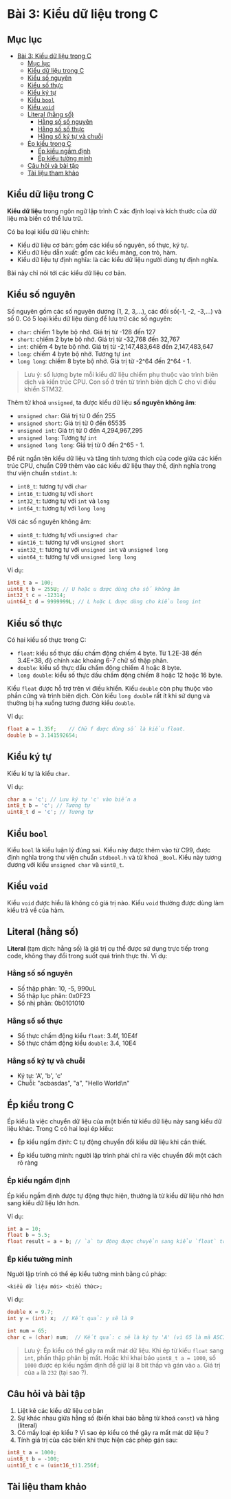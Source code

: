 # Bài 3: Kiểu dữ liệu trong C

## Mục lục

- [Bài 3: Kiểu dữ liệu trong C](#bài-3-kiểu-dữ-liệu-trong-c)
	- [Mục lục](#mục-lục)
	- [Kiểu dữ liệu trong C](#kiểu-dữ-liệu-trong-c)
	- [Kiểu số nguyên](#kiểu-số-nguyên)
	- [Kiểu số thực](#kiểu-số-thực)
	- [Kiểu ký tự](#kiểu-ký-tự)
	- [Kiểu `bool`](#kiểu-bool)
	- [Kiểu `void`](#kiểu-void)
	- [Literal (hằng số)](#literal-hằng-số)
		- [Hằng số số nguyên](#hằng-số-số-nguyên)
		- [Hằng số số thực](#hằng-số-số-thực)
		- [Hằng số ký tự và chuỗi](#hằng-số-ký-tự-và-chuỗi)
	- [Ép kiểu trong C](#ép-kiểu-trong-c)
		- [Ép kiểu ngầm định](#ép-kiểu-ngầm-định)
		- [Ép kiểu tường minh](#ép-kiểu-tường-minh)
	- [Câu hỏi và bài tập](#câu-hỏi-và-bài-tập)
	- [Tài liệu tham khảo](#tài-liệu-tham-khảo)

## Kiểu dữ liệu trong C

**Kiểu dữ liệu** trong ngôn ngữ lập trình C xác định loại và kích thước của dữ liệu mà biến có thể lưu trữ.

Có ba loại kiểu dữ liệu chính:
- Kiểu dữ liệu cơ bản: gồm các kiểu số nguyên, số thực, ký tự.
- Kiểu dữ liệu dẫn xuất: gồm các kiểu mảng, con trỏ, hàm.
- Kiểu dữ liệu tự định nghĩa: là các kiểu dữ liệu người dùng tự định nghĩa.

Bài này chỉ nói tới các kiểu dữ liệu cơ bản.

## Kiểu số nguyên

Số nguyên gồm các số nguyên dương (1, 2, 3,...), các đối số(-1, -2, -3,...) và số 0. Có 5 loại kiểu dữ liệu dùng để lưu trữ các số nguyên:

- `char`: chiếm 1 byte bộ nhớ. Giá trị từ -128 đến 127
- `short`: chiếm 2 byte bộ nhớ. Giá trị từ -32,768 đến 32,767
- `int`: chiếm 4 byte bộ nhớ. Giá trị từ -2,147,483,648 đến 2,147,483,647
- `long`: chiếm 4 byte bộ nhớ. Tương tự `int`
- `long long`: chiếm 8 byte bộ nhớ. Giá trị từ -2^64 đến 2^64 - 1.

> Lưu ý: số lượng byte mỗi kiểu dữ liệu chiếm phụ thuộc vào trình biên dịch và kiến trúc CPU. Con số ở trên từ trình biên dịch C cho vi điều khiển STM32.

Thêm từ khoá `unsigned`, ta được kiểu dữ liệu **số nguyên không âm**:

- `unsigned char`: Giá trị từ 0 đến 255
- `unsigned short`: Giá trị từ 0 đến 65535
- `unsigned int`: Giá trị từ 0 đến 4,294,967,295
- `unsigned long`: Tương tự `int`
- `unsigned long long`: Giá trị từ 0 đến 2^65 - 1.

Để rút ngắn tên kiểu dữ liệu và tăng tính tương thích của code giữa các kiến trúc CPU, chuẩn C99 thêm vào các kiểu dữ liệu thay thế, định nghĩa trong thư viện chuẩn `stdint.h`:

- `int8_t`: tương tự với `char`
- `int16_t`: tương tự với `short`
- `int32_t`: tương tự với `int` và `long`
- `int64_t`: tương tự với `long long`

Với các số nguyên không âm:

- `uint8_t`: tương tự với `unsigned char`
- `uint16_t`: tương tự với `unsigned short`
- `uint32_t`: tương tự với `unsigned int` và `unsigned long`
- `uint64_t`: tương tự với `unsigned long long`

Ví dụ:

```c++
int8_t a = 100;
uint8_t b = 255U; // U hoặc u được dùng cho số không âm
int32_t c = -12314;
uint64_t d = 9999999L; // L hoặc L được dùng cho kiểu long int
```

## Kiểu số thực

Có hai kiểu số thực trong C:

- `float`: kiểu số thực dấu chấm động chiếm 4 byte. Từ 1.2E-38 đến 3.4E+38, độ chính xác khoảng 6-7 chữ số thập phân.
- `double`: kiểu số thực dấu chấm động chiếm 4 hoặc 8 byte. 
- `long double`: kiểu số thực dấu chấm động chiếm 8 hoặc 12 hoặc 16 byte. 

Kiểu `float` được hỗ trợ trên vi điều khiển. Kiểu `double` còn phụ thuộc vào phần cứng và trình biên dịch. Còn kiểu `long double` rất ít khi sử dụng và thường bị hạ xuống tương đương kiểu `double`.

Ví dụ:

```c++
float a = 1.35f;	// Chữ f được dùng số là kiểu float.
double b = 3.141592654;
```

## Kiểu ký tự

Kiểu kí tự là kiểu `char`.

Ví dụ:

```c++
char a = 'c'; // Lưu ký tự 'c' vào biến a
int8_t b = 'c'; // Tương tự
uint8_t d = 'c'; // Tương tự
```

## Kiểu `bool`

Kiểu `bool` là kiểu luận lý đúng sai. Kiểu này được thêm vào từ C99, được định nghĩa trong thư viện chuẩn `stdbool.h` và từ khoá `_Bool`. Kiểu này tương đương với kiểu `unsigned char` và `uint8_t`.

## Kiểu `void`

Kiểu `void` được hiểu là không có giá trị nào. Kiểu `void` thường được dùng làm kiểu trả về của hàm.

## Literal (hằng số)

**Literal** (tạm dịch: hằng số) là giá trị cụ thể được sử dụng trực tiếp trong code, không thay đổi trong suốt quá trình thực thi. Ví dụ:

### Hằng số số nguyên

- Số thập phân: 10, -5, 990uL
- Số thập lục phân: 0x0F23
- Số nhị phân: 0b0101010

### Hằng số số thực

- Số thực chấm động kiểu `float`: 3.4f, 10E4f
- Số thực chấm động kiểu `double`: 3.4, 10E4

### Hằng số ký tự và chuỗi

- Ký tự: 'A', 'b', 'c'
- Chuỗi: "acbasdas", "a", "Hello World\n"

## Ép kiểu trong C

Ép kiểu là việc chuyển dữ liệu của một biến từ kiểu dữ liệu này sang kiểu dữ liệu khác. Trong C có hai loại ép kiểu:

- Ép kiểu ngầm định: C tự động chuyển đổi kiểu dữ liệu khi cần thiết.

- Ép kiểu tường minh: người lập trình phải chỉ ra việc chuyển đổi một cách rõ ràng

### Ép kiểu ngầm định

Ép kiểu ngầm định được tự động thực hiện, thường là từ kiểu dữ liệu nhỏ hơn sang kiểu dữ liệu lớn hơn.

Ví dụ:
```c++
int a = 10;
float b = 5.5;
float result = a + b; // `a` tự động được chuyển sang kiểu `float` trước khi thực hiện phép cộng
```

### Ép kiểu tường minh

Người lập trình có thể ép kiểu tường minh bằng cú pháp:


`<kiểu dữ liệu mới> <biểu thức>;`

Ví dụ:

```c++
double x = 9.7;
int y = (int) x;  // Kết quả: y sẽ là 9

int num = 65;
char c = (char) num;  // Kết quả: c sẽ là ký tự 'A' (vì 65 là mã ASCII của 'A')
```

> Lưu ý: Ép kiểu có thể gây ra mất mát dữ liệu. Khi ép từ kiểu `float` sang `int`, phần thập phân bị mất. Hoặc khi khai báo `uint8_t a = 1000`, số `1000` được ép kiểu ngầm định để giữ lại 8 bit thấp và gán vào `a`. Giá trị của `a` là `232` (tại sao ?).

## Câu hỏi và bài tập

1. Liệt kê các kiểu dữ liệu cơ bản
2. Sự khác nhau giữa hằng số (biến khai báo bằng từ khoá `const`) và hằng (literal)
3. Có mấy loại ép kiểu ? Vì sao ép kiểu có thể gây ra mất mát dữ liệu ?
4. Tính giá trị của các biến khi thực hiện các phép gán sau:
```c++
int8_t a = 1000;
uint8_t b = -100;
uint16_t c = (uint16_t)1.256f;
```
## Tài liệu tham khảo